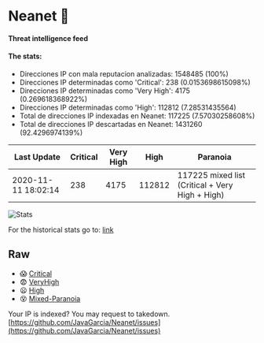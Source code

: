 # Neanet :hocho:
#### Threat intelligence feed
#### The stats:

- Direcciones IP con mala reputacion analizadas: 1548485 (100%)
- Direcciones IP determinadas como 'Critical':  238 (0.0153698615098%)
- Direcciones IP determinadas como 'Very High':  4175 (0.269618368922%)
- Direcciones IP determinadas como 'High':  112812 (7.28531435564)
- Total de direcciones IP indexadas en Neanet:  117225 (7.57030258608%)
- Total de direcciones IP descartadas en Neanet:  1431260 (92.4296974139%)

| Last Update | Critical | Very High | High | Paranoia |
| --- | --- | --- | --- | --- |
| 2020-11-11 18:02:14 | 238 | 4175 | 112812 | 117225 mixed list (Critical + Very High + High)|

![Stats](https://docs.google.com/spreadsheets/d/e/2PACX-1vSnaNMIXVabIpDJjufMlzH7poXnshF3mgd8Is1g9ytUEzVsP5my4Trn8f-xkoLLQ38xpL3HtmUexLo6/pubchart?oid=501124687&format=image)

For the historical stats go to: [link](/stats.csv)
## Raw
- :scream: [Critical](https://raw.githubusercontent.com/JavaGarcia/Neanet/master/blacklists/neanet_critical.txt)
- :fearful: [VeryHigh](https://raw.githubusercontent.com/JavaGarcia/Neanet/master/blacklists/neanet_veryHigh.txtt)
- :frowning: [High](https://raw.githubusercontent.com/JavaGarcia/Neanet/master/blacklists/neanet_high.txt)
- :dizzy_face: [Mixed-Paranoia](https://raw.githubusercontent.com/JavaGarcia/Neanet/master/blacklists/neanet_all.txt)


Your IP is indexed? You may request to takedown. [https://github.com/JavaGarcia/Neanet/issues](https://github.com/JavaGarcia/Neanet/issues)






















































































































































































































































































































































































































































































































































































































































































































































































































































































































































































































































































































































































































































































































































































































































































































































































































































































































































































































































































































































































































































































































































